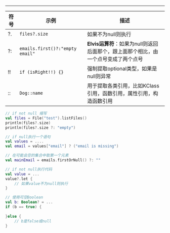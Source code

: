 

----



| 符号 | 示例                            | 描述                                                         |
| ---- | ------------------------------- | ------------------------------------------------------------ |
| ?.   | `files?.size`                   | 如果不为null则执行                                           |
| ?:   | `emails.first()?:"empty email"` | **Elvis运算符**：如果为null则返回后面那个，跟上面那个相比，由一个点号变成了两个点号 |
| !!   | `if (isRight!!) {}`             | 强制提取optional类型，如果是null则异常                       |
| ::   | `Dog::name`                     | 用于提取各类引用，比如KClass引用，函数引用，属性引用，构造函数引用 |



```kotlin
// if not null 缩写
val files = File("test").listFiles()
println(files?.size)
println(files?.size ?: "empty")

// if null执行一个语句
val values = ....
val email = values["email"] ? ("email is missing")

// 在可能会空的集合中取第一个元素
val mainEmail = emails.firstOrNull() ?: ""

// if not null执行代码
val value = ...
value?.let {
    // 如果value不为null则执行
}

// 使用可空Boolean
val b: Boolean? = ...
if (b == true) {
    
}else {
    // b是false或null
}

```

